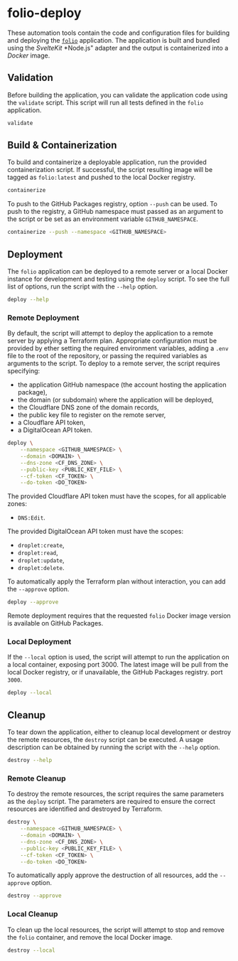 # folio-deploy
These automation tools contain the code and configuration files for building and
deploying the [`folio`](https://github.com/icarlthiscode/folio) application. The
application is built and bundled using the *SvelteKit* *Node.js" adapter and the
output is containerized into a *Docker* image.

## Validation
Before building the application, you can validate the application code using
the `validate` script. This script will run all tests defined in the `folio`
application.
```bash
validate
```

## Build & Containerization
To build and containerize a deployable application, run the provided
containerization script. If successful, the script resulting image will be
tagged as `folio:latest` and pushed to the local Docker registry.
```bash
containerize
```

To push to the GitHub Packages registry, option `--push` can be used. To push to
the registry, a GitHub namespace must passed as an argument to the script or be
set as an environment variable `GITHUB_NAMESPACE`.
```bash
containerize --push --namespace <GITHUB_NAMESPACE>
```

## Deployment
The `folio` application can be deployed to a remote server or a local Docker
instance for development and testing using the `deploy` script. To see the full
list of options, run the script with the `--help` option.
```bash
deploy --help
```

### Remote Deployment
By default, the script will attempt to deploy the application to a remote
server by applying a Terraform plan. Appropriate configuration must be provided
by ether setting the required environment variables, adding a `.env` file to
the root of the repository, or passing the required variables as arguments to
the script. To deploy to a remote server, the script requires specifying:
- the application GitHub namespace
    (the account hosting the application package),
- the domain (or subdomain) where the application will be deployed,
- the Cloudflare DNS zone of the domain records,
- the public key file to register on the remote server,
- a Cloudflare API token,
- a DigitalOcean API token.
````bash
deploy \
    --namespace <GITHUB_NAMESPACE> \
    --domain <DOMAIN> \
    --dns-zone <CF_DNS_ZONE> \
    --public-key <PUBLIC_KEY_FILE> \
    --cf-token <CF_TOKEN> \
    --do-token <DO_TOKEN>
````

The provided Cloudflare API token must have the scopes, for all applicable
zones:
- `DNS:Edit`.

The provided DigitalOcean API token must have the scopes:
- `droplet:create`,
- `droplet:read`,
- `droplet:update`,
- `droplet:delete`.

To automatically apply the Terraform plan without interaction, you can
add the `--approve` option.
```bash
deploy --approve
```

Remote deployment requires that the requested `folio` Docker image version is
available on GitHub Packages.

### Local Deployment
If the `--local` option is used, the script will attempt to run the application
on a local container, exposing port 3000. The latest image will be pull from the
local Docker registry, or if unavailable, the GitHub Packages registry.
port `3000`.
```bash
deploy --local
```

## Cleanup
To tear down the application, either to cleanup local development or destroy the
remote resources, the `destroy` script can be executed. A usage description
can be obtained by running the script with the `--help` option.
```bash
destroy --help
```

### Remote Cleanup
To destroy the remote resources, the script requires the same parameters as the
`deploy` script. The parameters are required to ensure the correct resources
are identified and destroyed by Terraform.
```bash
destroy \
    --namespace <GITHUB_NAMESPACE> \
    --domain <DOMAIN> \
    --dns-zone <CF_DNS_ZONE> \
    --public-key <PUBLIC_KEY_FILE> \
    --cf-token <CF_TOKEN> \
    --do-token <DO_TOKEN>
```

To automatically apply approve the destruction of all resources, add the
`--approve` option.
```bash
destroy --approve
```

### Local Cleanup
To clean up the local resources, the script will attempt to stop and remove the
`folio` container, and remove the local Docker image.
```bash
destroy --local
```
